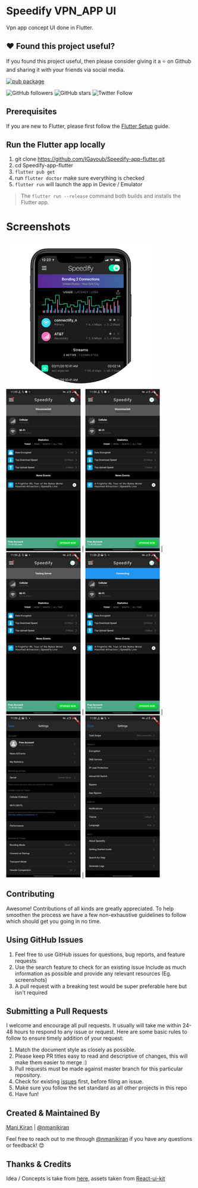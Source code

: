 # Speedify VPN_APP UI

Vpn app concept UI done in Flutter.

## ❤️ Found this project useful?
If you found this project useful, then please consider giving it a ⭐️ on Github and sharing it with your friends via social media.

[![pub package](https://img.shields.io/badge/platform-flutter-blue.svg)](https://github.com/nmanikiran/vpn_app)


![GitHub followers](https://img.shields.io/github/followers/nmanikiran?label=Follow&style=social) ![GitHub stars](https://img.shields.io/github/stars/nmanikiran/vpn_app?style=social)
![Twitter Follow](https://img.shields.io/twitter/follow/nmanikiran?label=follow&style=social)


## Prerequisites
If you are new to Flutter, please first follow the [Flutter Setup](https://flutter.dev/docs/get-started/install) guide.

## Run the Flutter app locally
1. git clone https://github.com/IGayoub/Speedify-app-flutter.git
1. cd Speedify-app-flutter
1. `flutter pub get`
1. run `flutter doctor` make sure everything is checked
1. `flutter run` will launch the app in Device / Emulator

> The `flutter run --release` command both builds and installs the Flutter app.




# Screenshots
<img align="center" src="assets/Screen/Speedify.png" width="400px">
<br>
<img src="assets/Screen/Screen1.jpg" width="200px"> |
<img src="assets/Screen/Screen1.jpg" width="200px"> |
<img src="assets/Screen/Screen2.jpg" width="200px"> |
<img src="assets/Screen/Screen3.jpg" width="200px"> |
<img src="assets/Screen/Screen4.jpg" width="200px"> |
<img src="assets/Screen/Screen5.jpg" width="200px">


## Contributing
Awesome! Contributions of all kinds are greatly appreciated. To help smoothen the process we have a few non-exhaustive guidelines to follow which should get you going in no time.

## Using GitHub Issues
1. Feel free to use GitHub issues for questions, bug reports, and feature requests
1. Use the search feature to check for an existing issue
Include as much information as possible and provide any relevant resources (Eg. screenshots)
1. A pull request with a breaking test would be super preferable here but isn't required

## Submitting a Pull Requests
I welcome and encourage all pull requests. It usually will take me within 24-48 hours to respond to any issue or request. Here are some basic rules to follow to ensure timely addition of your request:

1. Match the document style as closely as possible.
1. Please keep PR titles easy to read and descriptive of changes, this will make them easier to merge :)
1. Pull requests must be made against master branch for this particular repository.
1. Check for existing [issues](https://github.com/nmanikiran/vpn_app/issues) first, before filing an issue.
1. Make sure you follow the set standard as all other projects in this repo
1. Have fun!


## Created & Maintained By
[Mani Kiran](https://github.com/nmanikiran) | [@nmanikiran](https://twitter.com/nmanikiran)

Feel free to reach out to me through [@nmanikiran](https://twitter.com/messages/1564952526-1564952526) if you have any questions or feedback! 😊

## Thanks & Credits

Idea / Concepts is take from [here](https://project365.design/2018/10/05/day-278-vpn-mobile-app-ui-kit-sketch-freebie/), assets taken from [React-ui-kit](https://github.com/react-ui-kit/dribbble2react/tree/master/vpn-app)
